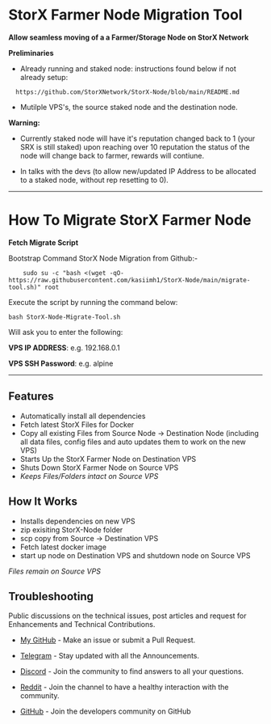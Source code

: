 # StorX Farmer Node Migration Tool
**Allow seamless moving of a a Farmer/Storage Node on StorX Network**

**Preliminaries**
- Already running and staked node: instructions found below if not already setup: 

```
  https://github.com/StorXNetwork/StorX-Node/blob/main/README.md 
  ```

- Mutilple VPS's, the source staked node and the destination node. 

**Warning:**

- Currently staked node will have it's reputation changed back to 1 (your SRX is still staked) upon reaching over 10 reputation the status of the node will change back to farmer, rewards will contiune.

- In talks with the devs (to allow new/updated IP Address to be allocated to a staked node, without rep resetting to 0).

-----

# How To Migrate StorX Farmer Node

**Fetch Migrate Script**

Bootstrap Command StorX Node Migration from Github:- 
```
    sudo su -c "bash <(wget -qO- https://raw.githubusercontent.com/kasiimh1/StorX-Node/main/migrate-tool.sh)" root 
```

Execute the script by running the command below:

```
bash StorX-Node-Migrate-Tool.sh
```

Will ask you to enter the following:

**VPS IP ADDRESS**: e.g. 192.168.0.1

**VPS SSH Password**: e.g. alpine

---------------------------------

## Features

- Automatically install all dependencies
- Fetch latest StorX Files for Docker
- Copy all existing Files from Source Node -> Destination Node (including all data files, config files and auto updates them to work on the new VPS)
- Starts Up the StorX Farmer Node on Destination VPS
- Shuts Down StorX Farmer Node on Source VPS
- *Keeps Files/Folders intact on Source VPS*


## How It Works

- Installs dependencies on new VPS
- zip exisiting StorX-Node folder
- scp copy from Source -> Destination VPS
- Fetch latest docker image
- start up node on Destination VPS and shutdown node on Source VPS

*Files remain on Source VPS*

## Troubleshooting

Public discussions on the technical issues, post articles and request for Enhancements and Technical Contributions. 

- [My GitHub](https://github.com/kasiimh1) - Make an issue or submit a Pull Request.

- [Telegram](https://t.me/StorXNetwork) - Stay updated with all the Announcements.
- [Discord](https://discord.gg/ha4Jufj2Nm) - Join the community to find answers to all your questions.
- [Reddit](https://www.reddit.com/r/StorXNetwork) - Join the channel to have a healthy interaction with the community.
- [GitHub](https://github.com/StorXNetwork) - Join the developers community on GitHub
